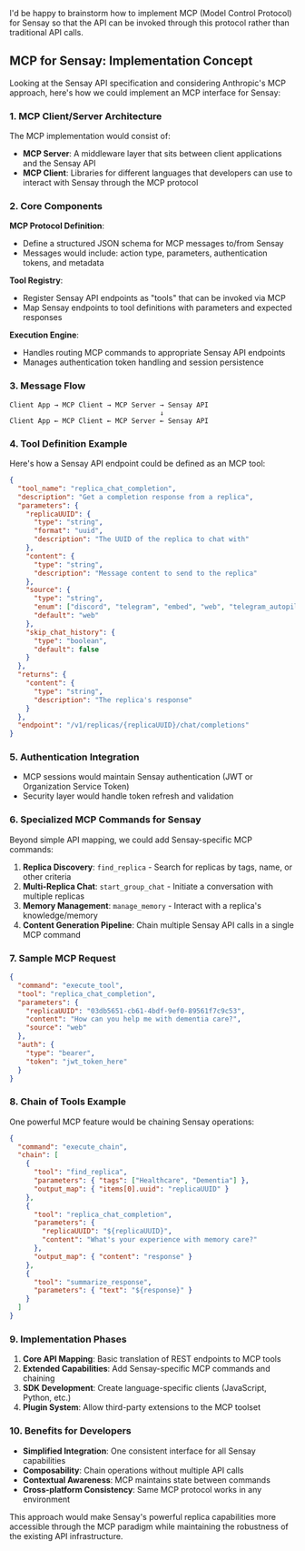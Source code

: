 I'd be happy to brainstorm how to implement MCP (Model Control Protocol) for Sensay so that the API can be invoked through this protocol rather than traditional API calls.

## MCP for Sensay: Implementation Concept

Looking at the Sensay API specification and considering Anthropic's MCP approach, here's how we could implement an MCP interface for Sensay:

### 1. MCP Client/Server Architecture

The MCP implementation would consist of:

- **MCP Server**: A middleware layer that sits between client applications and the Sensay API
- **MCP Client**: Libraries for different languages that developers can use to interact with Sensay through the MCP protocol

### 2. Core Components

**MCP Protocol Definition**:
- Define a structured JSON schema for MCP messages to/from Sensay
- Messages would include: action type, parameters, authentication tokens, and metadata

**Tool Registry**:
- Register Sensay API endpoints as "tools" that can be invoked via MCP
- Map Sensay endpoints to tool definitions with parameters and expected responses

**Execution Engine**:
- Handles routing MCP commands to appropriate Sensay API endpoints
- Manages authentication token handling and session persistence

### 3. Message Flow

```
Client App → MCP Client → MCP Server → Sensay API
                                     ↓
Client App ← MCP Client ← MCP Server ← Sensay API
```

### 4. Tool Definition Example

Here's how a Sensay API endpoint could be defined as an MCP tool:

```json
{
  "tool_name": "replica_chat_completion",
  "description": "Get a completion response from a replica",
  "parameters": {
    "replicaUUID": {
      "type": "string",
      "format": "uuid",
      "description": "The UUID of the replica to chat with"
    },
    "content": {
      "type": "string",
      "description": "Message content to send to the replica"
    },
    "source": {
      "type": "string",
      "enum": ["discord", "telegram", "embed", "web", "telegram_autopilot"],
      "default": "web"
    },
    "skip_chat_history": {
      "type": "boolean",
      "default": false
    }
  },
  "returns": {
    "content": {
      "type": "string",
      "description": "The replica's response"
    }
  },
  "endpoint": "/v1/replicas/{replicaUUID}/chat/completions"
}
```

### 5. Authentication Integration

- MCP sessions would maintain Sensay authentication (JWT or Organization Service Token)
- Security layer would handle token refresh and validation

### 6. Specialized MCP Commands for Sensay

Beyond simple API mapping, we could add Sensay-specific MCP commands:

1. **Replica Discovery**: `find_replica` - Search for replicas by tags, name, or other criteria
2. **Multi-Replica Chat**: `start_group_chat` - Initiate a conversation with multiple replicas
3. **Memory Management**: `manage_memory` - Interact with a replica's knowledge/memory
4. **Content Generation Pipeline**: Chain multiple Sensay API calls in a single MCP command

### 7. Sample MCP Request

```json
{
  "command": "execute_tool",
  "tool": "replica_chat_completion",
  "parameters": {
    "replicaUUID": "03db5651-cb61-4bdf-9ef0-89561f7c9c53",
    "content": "How can you help me with dementia care?",
    "source": "web"
  },
  "auth": {
    "type": "bearer",
    "token": "jwt_token_here"
  }
}
```

### 8. Chain of Tools Example

One powerful MCP feature would be chaining Sensay operations:

```json
{
  "command": "execute_chain",
  "chain": [
    {
      "tool": "find_replica",
      "parameters": { "tags": ["Healthcare", "Dementia"] },
      "output_map": { "items[0].uuid": "replicaUUID" }
    },
    {
      "tool": "replica_chat_completion",
      "parameters": {
        "replicaUUID": "${replicaUUID}",
        "content": "What's your experience with memory care?"
      },
      "output_map": { "content": "response" }
    },
    {
      "tool": "summarize_response",
      "parameters": { "text": "${response}" }
    }
  ]
}
```

### 9. Implementation Phases

1. **Core API Mapping**: Basic translation of REST endpoints to MCP tools
2. **Extended Capabilities**: Add Sensay-specific MCP commands and chaining
3. **SDK Development**: Create language-specific clients (JavaScript, Python, etc.)
4. **Plugin System**: Allow third-party extensions to the MCP toolset

### 10. Benefits for Developers

- **Simplified Integration**: One consistent interface for all Sensay capabilities
- **Composability**: Chain operations without multiple API calls
- **Contextual Awareness**: MCP maintains state between commands
- **Cross-platform Consistency**: Same MCP protocol works in any environment

This approach would make Sensay's powerful replica capabilities more accessible through the MCP paradigm while maintaining the robustness of the existing API infrastructure.